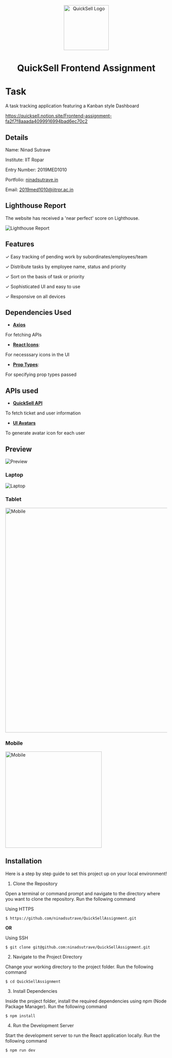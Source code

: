 <div align="center"><p align="center"><a href="https://quicksell.co/"><img src="./public/favicon.png" alt="QuickSell Logo" width="140px" /></a></p></div>

<h1 align="center">QuickSell Frontend Assignment</h1>

# Task
A task tracking application featuring a Kanban style Dashboard

https://quicksell.notion.site/Frontend-assignment-fa2f7f8aaada4099916994bad6ec70c2

## Details
Name: Ninad Sutrave

Institute: IIT Ropar

Entry Number: 2019MED1010

Portfolio: [ninadsutrave.in](https://ninadsutrave.in)

Email: 2019med1010@iitrpr.ac.in

## Lighthouse Report

The website has received a 'near perfect' score on Lighthouse.

 ![Lighthouse Report](src/assets/images/LighthouseReport.jpeg)

## Features

✓ Easy tracking of pending work by subordinates/employees/team

✓ Distribute tasks by employee name, status and priority

✓ Sort on the basis of task or priority

✓ Sophisticated UI and easy to use

✓ Responsive on all devices

## Dependencies Used
 - **[Axios](https://www.npmjs.com/package/axios)**

 For fetching APIs

 - **[React Icons](https://www.npmjs.com/package/react-icons)**:

 For necesssary icons in the UI

 - **[Prop Types](https://www.npmjs.com/package/prop-types)**:

 For specifying prop types passed

 ## APIs used

 - **[QuickSell API](https://api.quicksell.co/v1/internal/frontend-assignment)**

To fetch ticket and user information

 - **[UI Avatars](https://ui-avatars.com)**

 To generate avatar icon for each user

 ## Preview

 ![Preview](src/assets/images/preview.gif)

 ### Laptop

 ![Laptop](src/assets/images/Laptop.png)

 ### Tablet

  <img src="./src/assets/images/Tablet.png" alt="Mobile" width="700px" />

 ### Mobile
  <img src="./src/assets/images/Mobile.png" alt="Mobile" width="300px" />

## Installation

Here is a step by step guide to set this project up on your local environment!

1. Clone the Repository

Open a terminal or command prompt and navigate to the directory where you want to clone the repository. Run the following command

Using HTTPS

    $ https://github.com/ninadsutrave/QuickSellAssignment.git

**OR**

Using SSH

    $ git clone git@github.com:ninadsutrave/QuickSellAssignment.git

2. Navigate to the Project Directory

Change your working directory to the project folder. Run the following command

    $ cd QuickSellAssignment

3. Install Dependencies

Inside the project folder, install the required dependencies using npm (Node Package Manager). Run the following command

    $ npm install

4. Run the Development Server

Start the development server to run the React application locally. Run the following command

    $ npm run dev



